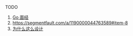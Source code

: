 





TODO

1. [Go 面经](https://segmentfault.com/a/1190000044754838?utm_source=sf-similar-article#item-24)
2. https://segmentfault.com/a/1190000044763589#item-8
3. [为什么这么设计](https://draveness.me/whys-the-design/)

